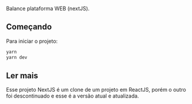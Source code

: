 Balance plataforma WEB (nextJS).

## Começando

Para iniciar o projeto:

```bash
yarn
yarn dev
```

## Ler mais

Esse projeto NextJS é um clone de um projeto em ReactJS, porém o outro foi descontinuado e esse é a versão atual e atualizada.
